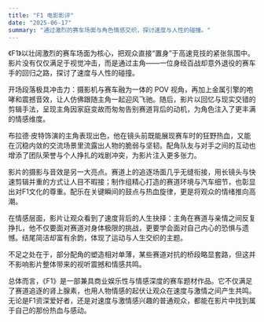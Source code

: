 ```yaml
---
title: "F1 电影影评"
date: "2025-06-17"
summary: "通过激烈的赛车场面与角色情感交织，探讨速度与人性的碰撞。"
---
```


《F1》以壮阔激烈的赛车场面为核心，把观众直接“置身”于高速竞技的紧张氛围中。影片没有仅仅满足于视觉冲击，而是通过主角——一位身经百战却意外退役的赛车手的回归之路，探讨了速度与人性的碰撞。

开场段落极具冲击力：摄影机与赛车融为一体的 POV 视角，再加上金属引擎的咆哮和震撼音效，让人仿佛跟随主角一起迎风飞驰。随后，影片以回忆与现实交错的剪辑手法，呈现主角因家庭变故而匆匆告别赛道背后的动机，为角色注入了更丰满的情感维度。

布拉德·皮特饰演的主角表现出色，他在镜头前既能展现赛车时的狂野热血，又能在沉稳内敛的交流场景里流露出人物的脆弱与坚韧。配角队友与对手之间的互动也增添了团队荣誉与个人挣扎的戏剧冲突，为影片注入更多张力。

影片的摄影与音效是另一大亮点。赛道上的追逐场面几乎无缝衔接，用长镜头与快速剪辑并重的方式让人目不暇接；制作组精心打造的赛道环境与汽车细节，也彰显出对F1文化的尊重。配乐在关键瞬间的鼓点与热血旋律，更是将观众的情绪推向高潮。

在情感层面，影片让观众看到了速度背后的人生抉择：主角在赛道与亲情之间反复挣扎，他不仅要面对赛道对身体极限的挑战，更要学会面对自己内心的恐惧与遗憾。结尾简洁却富有余韵，体现了运动与人生交织的主题。

不足之处在于，部分配角的塑造相对单薄，某些赛道对抗的桥段略显套路，但这并不影响影片整体带来的视听震撼和情感共鸣。

总体而言，《F1》是一部兼具商业娱乐性与情感深度的赛车题材作品。它不仅满足了赛道追逐的肾上腺素，也用人物情感的起伏让观众在速度与激情之间产生共鸣。无论是F1资深爱好者，还是对速度与激情感兴趣的普通观众，都能在影片中找到属于自己的那份热血与感动。
